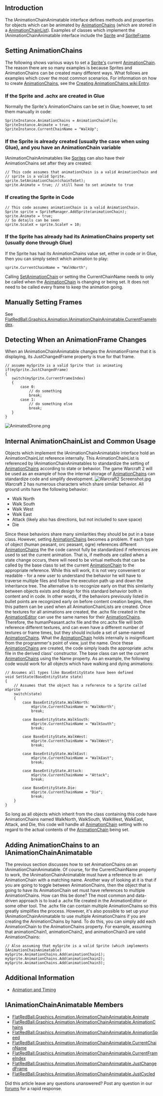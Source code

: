 ## Introduction

The IAnimationChainAnimatable interface defines methods and properties for objects which can be animated by [AnimationChains](/frb/docs/index.php?title=FlatRedBall.Graphics.Animation.AnimationChain.md "FlatRedBall.Graphics.Animation.AnimationChain") (which are stored in a [AnimationChainList](/frb/docs/index.php?title=FlatRedBall.Graphics.Animation.AnimationChain.mdList "FlatRedBall.Graphics.Animation.AnimationChainList")). Examples of classes which implement the IAnimationChainAnimatable interface include the [Sprite](/frb/docs/index.php?title=FlatRedBall.Sprite.md "FlatRedBall.Sprite") and [SpriteFrame](/frb/docs/index.php?title=FlatRedBall.ManagedSpriteGroups.SpriteFrame.md "FlatRedBall.ManagedSpriteGroups.SpriteFrame").

## Setting AnimationChains

The following shows various ways to set a [Sprite's](/frb/docs/index.php?title=FlatRedBall.Sprite.md "FlatRedBall.Sprite") current [AnimationChain](/frb/docs/index.php?title=FlatRedBall.Graphics.Animation.AnimationChain.md "FlatRedBall.Graphics.Animation.AnimationChain"). The reason there are so many examples is because Sprites and AnimationChains can be created many different ways. What follows are examples which cover the most common scenarios. For information on how to create [AnimationChains](/frb/docs/index.php?title=FlatRedBall.Graphics.Animation.AnimationChain.md "FlatRedBall.Graphics.Animation.AnimationChain"), see the [Creating AnimationChains wiki Entry](/frb/docs/index.php?title=FlatRedBall.Graphics.Animation.AnimationChain.md#Creating_AnimationChains "FlatRedBall.Graphics.Animation.AnimationChain").

### If the Sprite and .achx are created in Glue

Normally the Sprite's AnimationChains can be set in Glue; however, to set them manually in code:

    SpriteInstance.AnimationChains = AnimationChainFile;
    SpriteInstance.Animate = true;
    SpriteInstance.CurrentChainName = "WalkUp";

### If the Sprite is already created (usually the case when using Glue), and you have an AnimationChain variable

IAnimationChainAnimatables like [Sprites](/frb/docs/index.php?title=FlatRedBall.Sprite.md "FlatRedBall.Sprite") can also have their AnimationChains set after they are created:

    // This code assumes that animationChain is a valid AnimationChain and
    // sprite is a valid Sprite.
    sprite.SetAnimationChain(chainToSet);
    sprite.Animate = true; // still have to set animate to true

### If creating the Sprite in Code

    // This code assumes animationChain is a valid AnimationChain.
    Sprite sprite = SpriteManager.AddSprite(animationChain);
    sprite.Animate = true;
    // So details can be seen
    sprite.ScaleX = sprite.ScaleY = 10;

### If the Sprite has already had its AnimationChains property set (usually done through Glue)

If the Sprite has had its AnimationChains value set, either in code or in Glue, then you can simply select which animation to play:

    sprite.CurrentChainName = "WalkNorth";

Calling [SetAnimationChain](/frb/docs/index.php?title=FlatRedBall.Sprite.md.SetAnimationChain "FlatRedBall.Sprite.SetAnimationChain") or setting the CurrentChainName needs to only be called when the [AnimationChain](/frb/docs/index.php?title=FlatRedBall.Graphics.Animation.AnimationChain.md "FlatRedBall.Graphics.Animation.AnimationChain") is changing or being set. It does not need to be called every frame to keep the animation going.

## Manually Setting Frames

See [FlatRedBall.Graphics.Animation.IAnimationChainAnimatable.CurrentFrameIndex](/frb/docs/index.php?title=FlatRedBall.Graphics.Animation.IAnimationChainAnimatable.CurrentFrameIndex.md "FlatRedBall.Graphics.Animation.IAnimationChainAnimatable.CurrentFrameIndex").

## Detecting When an AnimationFrame Changes

When an IAnimationChainAnimatable changes the AnimationFrame that it is displaying, its JustChangedFrame property is true for that frame.

    // assume mySprite is a valid Sprite that is animating
    if(mySprite.JustChangedFrame)
    {
       switch(mySprite.CurrentFrameIndex)
       {
           case 0:
               // do something
               break;
           case 1:
               // do something else
               break;
       }
    }

![AnimatedDrone.png](/media/migrated_media-AnimatedDrone.png)

## Internal AnimationChainList and Common Usage

Objects which implement the IAnimationChainAnimatable interface hold an AnimationChainList reference internally. This AnimationChainList is referenced by IAnimationChainAnimatables to standardize the setting of [AnimationChains](/frb/docs/index.php?title=FlatRedBall.Graphics.Animation.AnimationChain.md "FlatRedBall.Graphics.Animation.AnimationChain") according to state or behavior. The game Warcraft 2 will be used as an example of how the internal storage of [AnimationChains](/frb/docs/index.php?title=FlatRedBall.Graphics.Animation.AnimationChain.md "FlatRedBall.Graphics.Animation.AnimationChain") can standardize code and simplify development. ![Warcraft2 Screenshot.jpg](/media/migrated_media-Warcraft2_Screenshot.jpg) Warcraft 2 has numerous characters which share similar behavior. All ground units have the following behavior:

-   Walk North
-   Walk South
-   Walk West
-   Walk East
-   Attack (likely also has directions, but not included to save space)
-   Die

Since these behaviors share many similarities they should be put in a base class. However, setting [AnimationChains](/frb/docs/index.php?title=FlatRedBall.Graphics.Animation.AnimationChain.md "FlatRedBall.Graphics.Animation.AnimationChain") becomes a problem. If each type of object (human peasant, orc peasant, ogre) references different [AnimationChains](/frb/docs/index.php?title=FlatRedBall.Graphics.Animation.AnimationChain.md "FlatRedBall.Graphics.Animation.AnimationChain") the the code cannot fully be standardized if references are used to set the current animation. That is, if methods are called when a state change occurs, there will need to be virtual methods that can be called by the base class to set the current [AnimationChain](/frb/docs/index.php?title=FlatRedBall.Graphics.Animation.AnimationChain.md "FlatRedBall.Graphics.Animation.AnimationChain") to the appropriate reference. While this will work, it is not very convenient or readable - for a new user to understand the behavior he will have to traverse multiple files and follow the execution path up and down the inheritance tree. The alternative is to recognize early on that this similarity between objects exists and design for this standard behavior both in content and in code. In other words, if the behaviors previously listed in bullet points are recognized early on before content creation begins, then this pattern can be used when all AnimationChainLists are created. Once the textures for all animations are created, the .achx file created in the [AnimationEditor](/AnimationEditorWiki/index.php?title=Main_Page.md) can use the same names for their [AnimationChains](/frb/docs/index.php?title=FlatRedBall.Graphics.Animation.AnimationChain.md "FlatRedBall.Graphics.Animation.AnimationChain"). Therefore, the humanPeasant.achx file and the orc.achx file will both reference different textures, and can even have a different number of textures or frame times, but they should include a set of same-named [AnimationChains](/frb/docs/index.php?title=FlatRedBall.Graphics.Animation.AnimationChain.md "FlatRedBall.Graphics.Animation.AnimationChain"). What the [AnimationChain](/frb/docs/index.php?title=FlatRedBall.Graphics.Animation.AnimationChain.md "FlatRedBall.Graphics.Animation.AnimationChain") holds internally is insignificant from the programmer's point of view, just the name. Once these [AnimationChains](/frb/docs/index.php?title=FlatRedBall.Graphics.Animation.AnimationChain.md "FlatRedBall.Graphics.Animation.AnimationChain") are created, the code simply loads the appropriate .achx file in the derived class' constructor. The base class can set the current [AnimationChains](/frb/docs/index.php?title=FlatRedBall.Graphics.Animation.AnimationChain.md "FlatRedBall.Graphics.Animation.AnimationChain") using the Name property. As an example, the following code would work for all objects which have walking and dying animations:

    // Assumes all types like BaseEntityState have been defined
    void SetState(BaseEntityState state)
    {
        // Assumes that the object has a reference to a Sprite called mSprite
        switch(state)
        {
            case BaseEntityState.WalkNorth:
                mSprite.CurrentChainName = "WalkNorth";
                break;

            case BaseEntityState.WalkSouth:
                mSprite.CurrentChainName = "WalkSouth";
                break;

            case BaseEntityState.WalkWest:
                mSprite.CurrentChainName = "WalkWest";
                break;

            case BaseEntityState.WalkEast:
                mSprite.CurrentChainName = "WalkEast";
                break;

            case BaseEntityState.Attack:
                mSprite.CurrentChainName = "Attack";
                break;

            case BaseEntityState.Die:
                mSprite.CurrentChainName = "Die";
                break;
        }
    }

So long as all objects which inherit from the class containing this code have AnimationChains named WalkNorth, WalkSouth, WalkWest, WalkEast, Attack, and Die, this code will handle all [AnimationChain](/frb/docs/index.php?title=FlatRedBall.Graphics.Animation.AnimationChain.md "FlatRedBall.Graphics.Animation.AnimationChain") setting with no regard to the actual contents of the [AnimationChain](/frb/docs/index.php?title=FlatRedBall.Graphics.Animation.AnimationChain.md "FlatRedBall.Graphics.Animation.AnimationChain") being set.

## Adding AnimationChains to an IAnimationChainAnimatable

The previous section discusses how to set AnimationChains on an IAnimationChainAnimatable. Of course, for the CurrentChainName property to work, the IAnimationChainAnimatable must have a reference to an AnimationChain with a matching name. Another way of looking at it is that if you are going to toggle between AnimationChains, then the object that is going to have its AnimationChain set must have references to multiple AnimationChains. How can this be done? The most common and data-driven approach is to load a .achx file created in the AnimationEditor or some other tool. The .achx file can contain multiple AnimationChains so this greatly simplifies the process. However, it's also possible to set up your IAnimationChainAnimatable to use multiple AnimationChains if you are creating the AnimationChains by hand. To do this, you can simply add each AnimationChain to the AnimationChains property. For example, assuming that animationChain1, animationChain2, and animationChain3 are valid AnimationChains:

    // Also assuming that mySprite is a valid Sprite (which implements IAnimationChainAnimatable)
    mySprite.AnimationChains.Add(animationChain1);
    mySprite.AnimationChains.Add(animationChain2);
    mySprite.AnimationChains.Add(animationChain3);

## Additional Information

-   [Animation and Timing](/frb/docs/index.php?title=FlatRedBall.Graphics.Animation.IAnimationChainAnimatable:Animation_and_Timing.md "FlatRedBall.Graphics.Animation.IAnimationChainAnimatable:Animation and Timing")

## IAnimationChainAnimatable Members

-   [FlatRedBall.Graphics.Animation.IAnimationChainAnimatable.Animate](/frb/docs/index.php?title=FlatRedBall.Graphics.Animation.IAnimationChainAnimatable.Animate.md "FlatRedBall.Graphics.Animation.IAnimationChainAnimatable.Animate")
-   [FlatRedBall.Graphics.Animation.IAnimationChainAnimatable.AnimationChains](/frb/docs/index.php?title=FlatRedBall.Graphics.Animation.IAnimationChainAnimatable.AnimationChains.md "FlatRedBall.Graphics.Animation.IAnimationChainAnimatable.AnimationChains")
-   [FlatRedBall.Graphics.Animation.IAnimationChainAnimatable.AnimationSpeed](/frb/docs/index.php?title=FlatRedBall.Graphics.Animation.IAnimationChainAnimatable.AnimationSpeed.md "FlatRedBall.Graphics.Animation.IAnimationChainAnimatable.AnimationSpeed")
-   [FlatRedBall.Graphics.Animation.IAnimationChainAnimatable.CurrentChainName](/frb/docs/index.php?title=FlatRedBall.Graphics.Animation.IAnimationChainAnimatable.CurrentChainName.md "FlatRedBall.Graphics.Animation.IAnimationChainAnimatable.CurrentChainName")
-   [FlatRedBall.Graphics.Animation.IAnimationChainAnimatable.CurrentFrameIndex](/frb/docs/index.php?title=FlatRedBall.Graphics.Animation.IAnimationChainAnimatable.CurrentFrameIndex.md "FlatRedBall.Graphics.Animation.IAnimationChainAnimatable.CurrentFrameIndex")
-   [FlatRedBall.Graphics.Animation.IAnimationChainAnimatable.JustChangedFrame](/frb/docs/index.php?title=FlatRedBall.Graphics.Animation.IAnimationChainAnimatable.JustChangedFrame.md "FlatRedBall.Graphics.Animation.IAnimationChainAnimatable.JustChangedFrame")
-   [FlatRedBall.Graphics.Animation.IAnimationChainAnimatable.JustCycled](/frb/docs/index.php?title=FlatRedBall.Graphics.Animation.IAnimationChainAnimatable.JustCycled.md "FlatRedBall.Graphics.Animation.IAnimationChainAnimatable.JustCycled")

Did this article leave any questions unanswered? Post any question in our [forums](/frb/forum/.md) for a rapid response.

